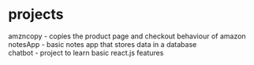# projects
amzncopy - copies the product page and checkout behaviour of amazon <br>
notesApp - basic notes app that stores data in a database <br>
chatbot - project to learn basic react.js features
